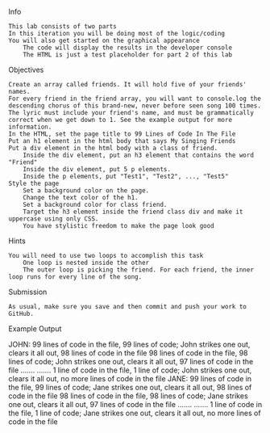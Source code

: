 
Info

    This lab consists of two parts
    In this iteration you will be doing most of the logic/coding
    You will also get started on the graphical appearance
        The code will display the results in the developer console
        The HTML is just a test placeholder for part 2 of this lab

Objectives

    Create an array called friends. It will hold five of your friends' names.
    For every friend in the friend array, you will want to console.log the descending chorus of this brand-new, never before seen song 100 times. The lyric must include your friend's name, and must be grammatically correct when we get down to 1. See the example output for more information.
    In the HTML, set the page title to 99 Lines of Code In The File
    Put an h1 element in the html body that says My Singing Friends
    Put a div element in the html body with a class of friend.
        Inside the div element, put an h3 element that contains the word "Friend"
        Inside the div element, put 5 p elements.
        Inside the p elements, put "Test1", "Test2", ..., "Test5"
    Style the page
        Set a background color on the page.
        Change the text color of the h1.
        Set a background color for class friend.
        Target the h3 element inside the friend class div and make it uppercase using only CSS.
        You have stylistic freedom to make the page look good

Hints

    You will need to use two loops to accomplish this task
        One loop is nested inside the other
        The outer loop is picking the friend. For each friend, the inner loop runs for every line of the song.

Submission

    As usual, make sure you save and then commit and push your work to GitHub.

Example Output

JOHN:
99 lines of code in the file, 99 lines of code; John strikes one out, clears it all out, 98 lines of code in the file
98 lines of code in the file, 98 lines of code; John strikes one out, clears it all out, 97 lines of code in the file
.......
.......
1 line of code in the file, 1 line of code; John strikes one out, clears it all out, no more lines of code in the file
JANE:
99 lines of code in the file, 99 lines of code; Jane strikes one out, clears it all out, 98 lines of code in the file
98 lines of code in the file, 98 lines of code; Jane strikes one out, clears it all out, 97 lines of code in the file
.......
.......
1 line of code in the file, 1 line of code; Jane strikes one out, clears it all out, no more lines of code in the file

